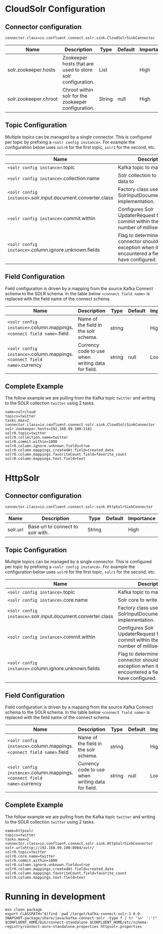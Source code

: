 # CloudSolr Configuration

## Connector configuration

```
connector.class=io.confluent.connect.solr.sink.CloudSolrSinkConnector
```

| Name                  | Description                                                | Type   | Default | Importance |
|-----------------------|------------------------------------------------------------|--------|---------|------------|
| solr.zookeeper.hosts  | Zookeeper hosts that are used to store solr configuration. | List   |         | High       |
| solr.zookeeper.chroot | Chroot within solr for the zookeeper configuration.        | String | null    | High       |


## Topic Configuration

Multiple topics can be managed by a single connector. This is configured per topic by prefixing a `<solr config instance>`. For example the configuration below uses `solr0` for the first topic, `solr1` for the second, etc.

| Name                                                         | Description                                                                                                          | Type    | Default                                                        | Importance |
|--------------------------------------------------------------|----------------------------------------------------------------------------------------------------------------------|---------|----------------------------------------------------------------|------------|
| `<solr config instance>`.topic                               | Kafka topic to map to                                                                                                | string  |                                                                | High       |
| `<solr config instance>`.collection.name                     | Solr collection to write the data to                                                                                 | string  |                                                                | High       |
| `<solr config instance>`.solr.input.document.converter.class | Factory class used to get the SolrInputDocumentConverter implementation.                                             | class   | io.confluent.connect.solr.sink.SolrInputDocumentConverter      | High       |
| `<solr config instance>`.commit.within                       | Configures Solr UpdaterRequest for a commit within the requested number of milliseconds.                             | int     | null                                                           | Low        |
| `<solr config instance>`.column.ignore.unknown.fields        | Flag to determine if the connector should raise an exception when it encountered a field it doesn't have configured. | boolean | false                                                          | Low        |

## Field Configuration

Field configuration is driven by a mapping from the source Kafka Connect schema to the SOLR schema. In the table below `<connect field name>` is replaced with the field name of the connect schema.
 
| Name                                                                     | Description                                       | Type   | Default | Importance |
|--------------------------------------------------------------------------|---------------------------------------------------|--------|---------|------------|
| `<solr config instance>`.column.mappings.`<connect field name>`.field    | Name of the field in the solr schema.             | string |         | High       |
| `<solr config instance>`.column.mappings.`<connect field name>`.currency | Currency code to use when writing data for field. | string | null    | Low        | 

## Complete Example

The follow example we are pulling from the Kafka topic `twitter` and writing to the SOLR collection `twitter` using 2 tasks. 

```
name=solrcloud
topics=twitter
tasks.max=2
connector.class=io.confluent.connect.solr.sink.CloudSolrSinkConnector
solr.zookeeper.hosts=192.168.99.100:2181
solr0.topic=twitter
solr0.collection.name=twitter
solr0.commit.within=1000
solr0.column.ignore.unknown.fields=true
solr0.column.mappings.createdAt.field=created_date
solr0.column.mappings.favoriteCount.field=favorite_count
solr0.column.mappings.text.field=text
```

# HttpSolr

## Connector configuration

```
connector.class=io.confluent.connect.solr.sink.HttpSolrSinkConnector
```

| Name                  | Description                                                | Type   | Default | Importance |
|-----------------------|------------------------------------------------------------|--------|---------|------------|
| solr.url              | Base url to connect to solr with.                          | String |         | High       |


## Topic Configuration

Multiple topics can be managed by a single connector. This is configured per topic by prefixing a `<solr config instance>`. For example the configuration below uses `solr0` for the first topic, `solr1` for the second, etc.

| Name                                                         | Description                                                                                                          | Type    | Default                                                        | Importance |
|--------------------------------------------------------------|----------------------------------------------------------------------------------------------------------------------|---------|----------------------------------------------------------------|------------|
| `<solr config instance>`.topic                               | Kafka topic to map to                                                                                                | string  |                                                                | High       |
| `<solr config instance>`.core.name                           | Solr core to write the data to.                                                                                      | string  |                                                                | High       |
| `<solr config instance>`.solr.input.document.converter.class | Factory class used to get the SolrInputDocumentConverter implementation.                                             | class   | io.confluent.connect.solr.sink.SolrInputDocumentConverter      | High       |
| `<solr config instance>`.commit.within                       | Configures Solr UpdaterRequest for a commit within the requested number of milliseconds.                             | int     | null                                                           | Low        |
| `<solr config instance>`.column.ignore.unknown.fields        | Flag to determine if the connector should raise an exception when it encountered a field it doesn't have configured. | boolean | false                                                          | Low        |

## Field Configuration

Field configuration is driven by a mapping from the source Kafka Connect schema to the SOLR schema. In the table below `<connect field name>` is replaced with the field name of the connect schema.
 
| Name                                                                     | Description                                       | Type   | Default | Importance |
|--------------------------------------------------------------------------|---------------------------------------------------|--------|---------|------------|
| `<solr config instance>`.column.mappings.`<connect field name>`.field    | Name of the field in the solr schema.             | string |         | High       |
| `<solr config instance>`.column.mappings.`<connect field name>`.currency | Currency code to use when writing data for field. | string | null    | Low        | 

## Complete Example

The follow example we are pulling from the Kafka topic `twitter` and writing to the SOLR collection `twitter` using 2 tasks. 

```
name=httpsolr
topics=twitter
tasks.max=2
connector.class=io.confluent.connect.solr.sink.HttpSolrSinkConnector
solr.url=http://192.168.99.100:8984/solr/
solr0.topic=twitter
solr0.core.name=twitter
solr0.commit.within=1000
solr0.column.ignore.unknown.fields=true
solr0.column.mappings.createdAt.field=created_date
solr0.column.mappings.favoriteCount.field=favorite_count
solr0.column.mappings.text.field=text
```

# Running in development

```
mvn clean package
export CLASSPATH="$(find `pwd`/target/kafka-connect-solr-1.0.0-SNAPSHOT-package/share/java/kafka-connect-solr -type f | tr '\n' ':')"
$CONFLUENT_HOME/bin/connect-standalone $CONFLUENT_HOME/etc/schema-registry/connect-avro-standalone.properties httpsolr.properties
```



 

